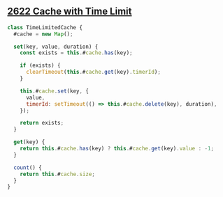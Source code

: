 ## [2622 Cache with Time Limit](https://leetcode.com/problems/cache-with-time-limit/description/?envType=study-plan-v2&envId=30-days-of-javascript)

<!-- notecardId: 1739711793785 -->

```js
class TimeLimitedCache {
  #cache = new Map();

  set(key, value, duration) {
    const exists = this.#cache.has(key);

    if (exists) {
      clearTimeout(this.#cache.get(key).timerId);
    }

    this.#cache.set(key, {
      value,
      timerId: setTimeout(() => this.#cache.delete(key), duration),
    });

    return exists;
  }

  get(key) {
    return this.#cache.has(key) ? this.#cache.get(key).value : -1;
  }

  count() {
    return this.#cache.size;
  }
}
```

